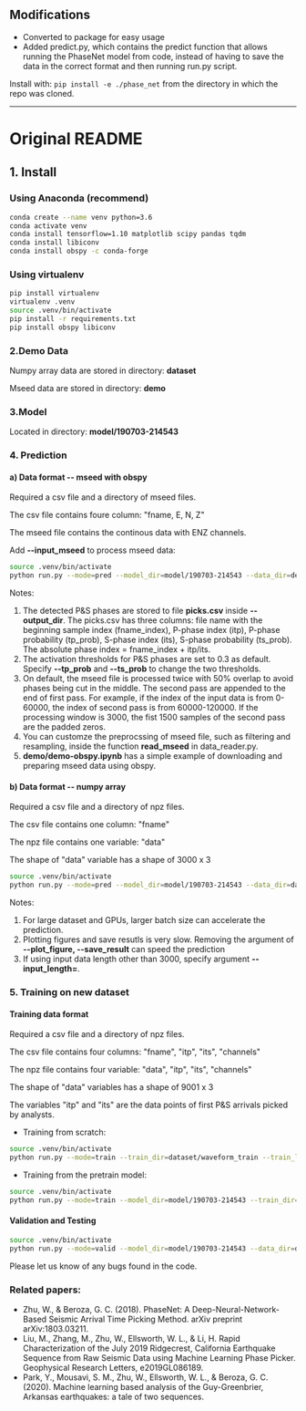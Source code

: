 ## Modifications

- Converted to package for easy usage
- Added predict.py, which contains the predict function that allows running the PhaseNet model from code, 
instead of having to save the data in the correct format and then running run.py script.

Install with:
`pip install -e ./phase_net` from the directory in which the repo was cloned.

---

# Original README

## 1. Install

### Using Anaconda (recommend)
```bash
conda create --name venv python=3.6
conda activate venv
conda install tensorflow=1.10 matplotlib scipy pandas tqdm
conda install libiconv
conda install obspy -c conda-forge
```

### Using virtualenv
```bash
pip install virtualenv
virtualenv .venv
source .venv/bin/activate
pip install -r requirements.txt
pip install obspy libiconv
```

### 2.Demo Data

Numpy array data are stored in directory: **dataset**

Mseed data are stored in directory: **demo**

### 3.Model
Located in directory: **model/190703-214543**

### 4. Prediction 

#### a) Data format -- mseed with obspy

Required a csv file and a directory of mseed files.

The csv file contains foure column: "fname, E, N, Z"

The mseed file contains the continous data with ENZ channels.

Add **--input_mseed** to process mseed data:

~~~bash
source .venv/bin/activate
python run.py --mode=pred --model_dir=model/190703-214543 --data_dir=demo/mseed --data_list=demo/fname.csv --output_dir=output --batch_size=20 --input_mseed
~~~

Notes:
1. The detected P&S phases are stored to file **picks.csv** inside **--output_dir**. The picks.csv has three columns: file name with the beginning sample index (fname_index), P-phase index (itp), P-phase probability (tp_prob), S-phase index (its), S-phase probability (ts_prob). The absolute phase index = fname_index + itp/its.
2. The activation thresholds for P&S phases are set to 0.3 as default. Specify **--tp_prob** and **--ts_prob** to change the two thresholds. 
3. On default, the mseed file is processed twice with 50% overlap to avoid phases being cut in the middle. The second pass are appended to the end of first pass. For example, if the index of the input data is from 0-60000, the index of second pass is from 60000-120000. If the processing window is 3000, the fist 1500 samples of the second pass are the padded zeros.
4. You can customze the preprocssing of mseed file, such as filtering and resampling, inside the function **read_mseed** in data_reader.py.
5. **demo/demo-obspy.ipynb** has a simple example of downloading and preparing mseed data using obspy.

#### b) Data format -- numpy array
Required a csv file and a directory of npz files.

The csv file contains one column: "fname"

The npz file contains one variable: "data"

The shape of "data" variable has a shape of 3000 x 3

~~~bash
source .venv/bin/activate
python run.py --mode=pred --model_dir=model/190703-214543 --data_dir=dataset/waveform_pred --data_list=dataset/waveform.csv --output_dir=output --plot_figure --save_result --batch_size=20
~~~

Notes:
1. For large dataset and GPUs, larger batch size can accelerate the prediction. 
2. Plotting figures and save resutls is very slow. Removing the argument of **--plot_figure, --save_result** can speed the prediction
3. If using input data length other than 3000, specify argument **--input_length=**. 

### 5. Training on new dataset

#### Training data format
Required a csv file and a directory of npz files.

The csv file contains four columns: "fname", "itp", "its", "channels"

The npz file contains four variable: "data", "itp", "its", "channels"

The shape of "data" variables has a shape of 9001 x 3

The variables "itp" and "its" are the data points of first P&S arrivals picked by analysts. 

- Training from scratch:

~~~bash
source .venv/bin/activate
python run.py --mode=train --train_dir=dataset/waveform_train --train_list=dataset/waveform.csv --batch_size=20
~~~

- Training from the pretrain model:

~~~bash
source .venv/bin/activate
python run.py --mode=train --model_dir=model/190703-214543 --train_dir=dataset/waveform_train --train_list=dataset/waveform.csv --batch_size=20
~~~


####  Validation and Testing
~~~bash
source .venv/bin/activate
python run.py --mode=valid --model_dir=model/190703-214543 --data_dir=dataset/waveform_train --data_list=dataset/waveform.csv --plot_figure --save_result --batch_size=20
~~~

Please let us know of any bugs found in the code. 


### Related papers:
- Zhu, W., & Beroza, G. C. (2018). PhaseNet: A Deep-Neural-Network-Based Seismic Arrival Time Picking Method. arXiv preprint arXiv:1803.03211.
- Liu, M., Zhang, M., Zhu, W., Ellsworth, W. L., & Li, H. Rapid Characterization of the July 2019 Ridgecrest, California Earthquake Sequence from Raw Seismic Data using Machine Learning Phase Picker. Geophysical Research Letters, e2019GL086189.
- Park, Y., Mousavi, S. M., Zhu, W., Ellsworth, W. L., & Beroza, G. C. (2020). Machine learning based analysis of the Guy-Greenbrier, Arkansas earthquakes: a tale of two sequences.

